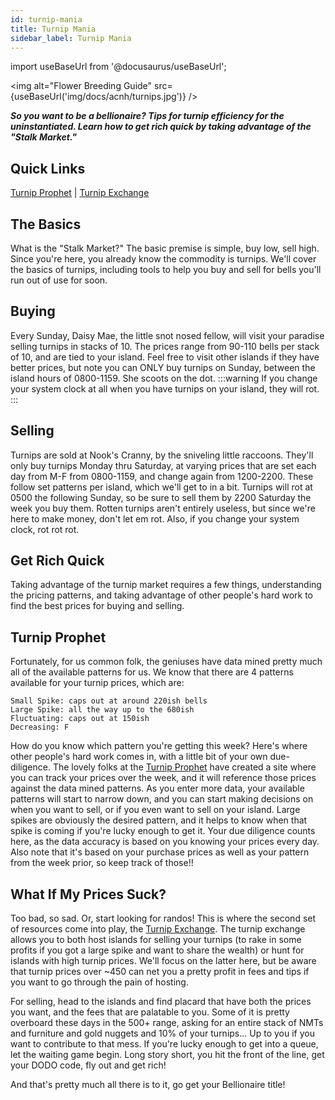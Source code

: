 ```yaml
---
id: turnip-mania
title: Turnip Mania
sidebar_label: Turnip Mania
---
```

import useBaseUrl from '@docusaurus/useBaseUrl';

<img alt="Flower Breeding Guide" src={useBaseUrl('img/docs/acnh/turnips.jpg')} />

**_So you want to be a bellionaire? Tips for turnip efficiency for the uninstantiated. Learn how to get rich quick by taking advantage of the "Stalk Market."_**

## Quick Links

<a href="https://turnipprophet.io" target="_blank">Turnip Prophet</a> | <a href="https://turnip.exchange" target="_blank">Turnip Exchange</a>

## The Basics

What is the "Stalk Market?" The basic premise is simple, buy low, sell high. Since you're here, you already know the commodity is turnips. We'll cover the basics of turnips, including tools to help you buy and sell for bells you'll run out of use for soon.

## Buying

Every Sunday, Daisy Mae, the little snot nosed fellow, will visit your paradise selling turnips in stacks of 10. The prices range from 90-110 bells per stack of 10, and are tied to your island. Feel free to visit other islands if they have better prices, but note you can ONLY buy turnips on Sunday, between the island hours of 0800-1159. She scoots on the dot.
:::warning
If you change your system clock at all when you have turnips on your island, they will rot.
:::

## Selling

Turnips are sold at Nook's Cranny, by the sniveling little raccoons. They'll only buy turnips Monday thru Saturday, at varying prices that are set each day from M-F from 0800-1159, and change again from 1200-2200. These follow set patterns per island, which we'll get to in a bit. Turnips will rot at 0500 the following Sunday, so be sure to sell them by 2200 Saturday the week you buy them. Rotten turnips aren't entirely useless, but since we're here to make money, don't let em rot. Also, if you change your system clock, rot rot rot.

## Get Rich Quick

Taking advantage of the turnip market requires a few things, understanding the pricing patterns, and taking advantage of other people's hard work to find the best prices for buying and selling.

## Turnip Prophet

Fortunately, for us common folk, the geniuses have data mined pretty much all of the available patterns for us. We know that there are 4 patterns available for your turnip prices, which are:

```
Small Spike: caps out at around 220ish bells
Large Spike: all the way up to the 680ish
Fluctuating: caps out at 150ish
Decreasing: F
```

How do you know which pattern you're getting this week? Here's where other people's hard work comes in, with a little bit of your own due-diligence. The lovely folks at the <a href="https://turnipprophet.io" target="_blank">Turnip Prophet</a> have created a site where you can track your prices over the week, and it will reference those prices against the data mined patterns. As you enter more data, your available patterns will start to narrow down, and you can start making decisions on when you want to sell, or if you even want to sell on your island. Large spikes are obviously the desired pattern, and it helps to know when that spike is coming if you're lucky enough to get it. Your due diligence counts here, as the data accuracy is based on you knowing your prices every day. Also note that it's based on your purchase prices as well as your pattern from the week prior, so keep track of those!!

## What If My Prices Suck?

Too bad, so sad. Or, start looking for randos! This is where the second set of resources come into play, the <a href="https://turnip.exchange" target="_blank">Turnip Exchange</a>. The turnip exchange allows you to both host islands for selling your turnips (to rake in some profits if you got a large spike and want to share the wealth) or hunt for islands with high turnip prices. We'll focus on the latter here, but be aware that turnip prices over ~450 can net you a pretty profit in fees and tips if you want to go through the pain of hosting.

For selling, head to the islands and find placard that have both the prices you want, and the fees that are palatable to you. Some of it is pretty overboard these days in the 500+ range, asking for an entire stack of NMTs and furniture and gold nuggets and 10% of your turnips... Up to you if you want to contribute to that mess. If you're lucky enough to get into a queue, let the waiting game begin. Long story short, you hit the front of the line, get your DODO code, fly out and get rich!

And that's pretty much all there is to it, go get your Bellionaire title!
